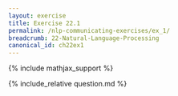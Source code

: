 ```yaml
---
layout: exercise
title: Exercise 22.1
permalink: /nlp-communicating-exercises/ex_1/
breadcrumb: 22-Natural-Language-Processing
canonical_id: ch22ex1
---
```


{% include mathjax_support %}
<div id="hiddden">{% include_relative question.md %}</div>